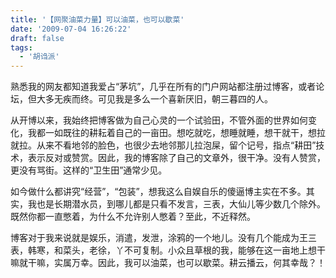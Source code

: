 ```yaml
---
title: '【网聚油菜力量】可以油菜，也可以歇菜'
date: '2009-07-04 16:26:22'
draft: false
tags:
  - '胡诌派'
---
```


熟悉我的网友都知道我爱占“茅坑”，几乎在所有的门户网站都注册过博客，或者论坛，但大多无疾而终。可见我是多么一个喜新厌旧，朝三暮四的人。

从开博以来，我始终把博客做为自己心灵的一个试验田，不管外面的世界如何变化，我都一如既往的耕耘着自己的一亩田。想吃就吃，想睡就睡，想干就干，想拉就拉。从来不看地邻的脸色，也很少去地邻那儿拉泡屎，留个记号，指点“耕田”技术，表示反对或赞赏。因此，我的博客除了自己的文章外，很干净。没有人赞赏，更没有骂街。这样的“卫生田”通常少见。

如今做什么都讲究“经营”，“包装”，想我这么自娱自乐的傻逼博主实在不多。其实，我也是长期潜水员，到哪儿都是只看不发言，三表，大仙儿等少数几个除外。既然你都一直憋着，为什么不允许别人憋着？至此，不近释然。

博客对于我来说就是娱乐，消遣，发泄，涂鸦的一个地儿。没有几个能成为王三表，韩寒，和菜头，老徐，丫不可复制。小众且草根的我，能够在这一亩地上想干嘛就干嘛，实属万幸。因此，我可以油菜，也可以歇菜。耕云播云，何其幸哉？！
